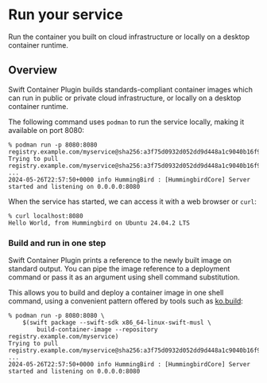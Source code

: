 # Run your service

Run the container you built on cloud infrastructure or locally on a desktop container runtime.
## Overview

Swift Container Plugin builds standards-compliant container images which can run in public or private cloud infrastructure, or locally on a desktop container runtime.

The following command uses `podman` to run the service locally, making it available on port 8080:

```
% podman run -p 8080:8080 registry.example.com/myservice@sha256:a3f75d0932d052dd9d448a1c9040b16f9f2c2ed9190317147dee95a218faf1df
Trying to pull registry.example.com/myservice@sha256:a3f75d0932d052dd9d448a1c9040b16f9f2c2ed9190317147dee95a218faf1df...
...
2024-05-26T22:57:50+0000 info HummingBird : [HummingbirdCore] Server started and listening on 0.0.0.0:8080
```

When the service has started, we can access it with a web browser or `curl`:
```
% curl localhost:8080
Hello World, from Hummingbird on Ubuntu 24.04.2 LTS
```

### Build and run in one step

Swift Container Plugin prints a reference to the newly built image on standard output.
You can pipe the image reference to a deployment command or pass it as an argument using shell command substitution.

This allows you to build and deploy a container image in one shell command, using a convenient pattern offered by tools such as [ko.build](https://ko.build):

```
% podman run -p 8080:8080 \
    $(swift package --swift-sdk x86_64-linux-swift-musl \
        build-container-image --repository registry.example.com/myservice)
Trying to pull registry.example.com/myservice@sha256:a3f75d0932d052dd9d448a1c9040b16f9f2c2ed9190317147dee95a218faf1df...
...
2024-05-26T22:57:50+0000 info HummingBird : [HummingbirdCore] Server started and listening on 0.0.0.0:8080
```
